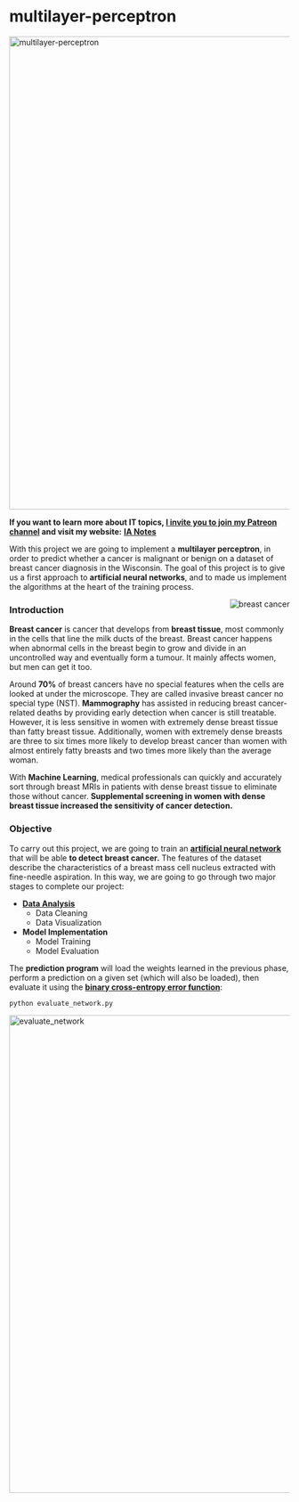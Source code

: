 # multilayer-perceptron

<img width="850" alt="multilayer-perceptron" src="https://user-images.githubusercontent.com/74931024/176994282-d2ff2103-87ac-4723-a90e-da0dd16ad4aa.png">

**If you want to learn more about IT topics, [I invite you to join my Patreon channel](https://www.patreon.com/pgomeza) and visit my website:** [**IA Notes**](https://ia-notes.com/)

With this project we are going to implement a **multilayer perceptron**, in order to predict whether a cancer is malignant or benign on a dataset of breast cancer diagnosis in the Wisconsin. The goal of this project is to give us a first approach to **artificial neural networks**, and to made us implement the algorithms at the heart of the training process.

<img align="right" alt="breast cancer" src="https://user-images.githubusercontent.com/74931024/177033104-c876fd69-af55-453d-9ea8-950c2317f29a.png">

### Introduction
**Breast cancer** is cancer that develops from **breast tissue**, most commonly in the cells that line the milk ducts of the breast. Breast cancer happens when abnormal cells in the breast begin to grow and divide in an uncontrolled way and eventually form a tumour. It mainly affects women, but men can get it too.<br>

Around **70%** of breast cancers have no special features when the cells are looked at under the microscope. They are called invasive breast cancer no special type (NST). **Mammography** has assisted in reducing breast cancer-related deaths by providing early detection when cancer is still treatable. However, it is less sensitive in women with extremely dense breast tissue than fatty breast tissue. Additionally, women with extremely dense breasts are three to six times more likely to develop breast cancer than women with almost entirely fatty breasts and two times more likely than the average woman.

With **Machine Learning**, medical professionals can quickly and accurately sort through breast MRIs in patients with dense breast tissue to eliminate those without cancer. **Supplemental screening in women with dense breast tissue increased the sensitivity of cancer detection.**

### Objective
To carry out this project, we are going to train an **[artificial neural network](https://github.com/pgomez-a/multilayer-perceptron/tree/main/lab)** that will be able **to detect breast cancer.** The features of the dataset describe the characteristics of a breast mass cell nucleus extracted with fine-needle aspiration. In this way, we are going to go through two major stages to complete our project:
- **[Data Analysis](https://github.com/pgomez-a/multilayer-perceptron/tree/main/data_analysis)**
  - Data Cleaning
  - Data Visualization
- **Model Implementation**
  - Model Training
  - Model Evaluation

The **prediction program** will load the weights learned in the previous phase, perform a prediction on a given set (which will also be loaded), then evaluate it using the **[binary cross-entropy error function](https://en.wikipedia.org/wiki/Cross_entropy#Cross-entropy_error_function_and_logistic_regression)**:

    python evaluate_network.py

<img width="858" alt="evaluate_network" src="https://user-images.githubusercontent.com/74931024/177514539-77cd1198-3650-4c9a-8b8c-4f230203962a.png">
